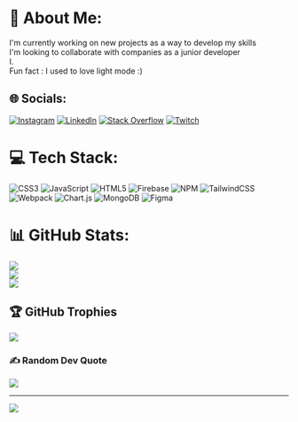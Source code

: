 # 💫 About Me:
I'm currently working on new projects as a way to develop my skills <br>I'm looking to collaborate with companies as a junior developer<br>I.<br>Fun fact : I used to love light mode :)


## 🌐 Socials:
[![Instagram](https://img.shields.io/badge/Instagram-%23E4405F.svg?logo=Instagram&logoColor=white)](https://instagram.com/Arsi_nist) [![LinkedIn](https://img.shields.io/badge/LinkedIn-%230077B5.svg?logo=linkedin&logoColor=white)](https://www.linkedin.com/in/arsalan-ghoochani-a4812322a/) [![Stack Overflow](https://img.shields.io/badge/-Stackoverflow-FE7A16?logo=stack-overflow&logoColor=white)](https://stackoverflow.com/users/13953555/arsi-gh) [![Twitch](https://img.shields.io/badge/Twitch-%239146FF.svg?logo=Twitch&logoColor=white)](https://twitch.tv/Arsi_gh) 

# 💻 Tech Stack:
![CSS3](https://img.shields.io/badge/css3-%231572B6.svg?style=for-the-badge&logo=css3&logoColor=white) ![JavaScript](https://img.shields.io/badge/javascript-%23323330.svg?style=for-the-badge&logo=javascript&logoColor=%23F7DF1E) ![HTML5](https://img.shields.io/badge/html5-%23E34F26.svg?style=for-the-badge&logo=html5&logoColor=white) ![Firebase](https://img.shields.io/badge/firebase-%23039BE5.svg?style=for-the-badge&logo=firebase) ![NPM](https://img.shields.io/badge/NPM-%23000000.svg?style=for-the-badge&logo=npm&logoColor=white) ![TailwindCSS](https://img.shields.io/badge/tailwindcss-%2338B2AC.svg?style=for-the-badge&logo=tailwind-css&logoColor=white) ![Webpack](https://img.shields.io/badge/webpack-%238DD6F9.svg?style=for-the-badge&logo=webpack&logoColor=black) ![Chart.js](https://img.shields.io/badge/chart.js-F5788D.svg?style=for-the-badge&logo=chart.js&logoColor=white) ![MongoDB](https://img.shields.io/badge/MongoDB-%234ea94b.svg?style=for-the-badge&logo=mongodb&logoColor=white) 	![Figma](https://img.shields.io/badge/figma-%23F24E1E.svg?style=for-the-badge&logo=figma&logoColor=white)
# 📊 GitHub Stats:
![](https://github-readme-stats.vercel.app/api?username=Arsi-gh&theme=dark&hide_border=false&include_all_commits=false&count_private=false)<br/>
![](https://github-readme-streak-stats.herokuapp.com/?user=Arsi-gh&theme=dark&hide_border=false)<br/>
![](https://github-readme-stats.vercel.app/api/top-langs/?username=Arsi-gh&theme=dark&hide_border=false&include_all_commits=false&count_private=false&layout=compact)

## 🏆 GitHub Trophies
![](https://github-profile-trophy.vercel.app/?username=Arsi-gh&theme=radical&no-frame=false&no-bg=true&margin-w=4)

### ✍️ Random Dev Quote
![](https://quotes-github-readme.vercel.app/api?type=horizontal&theme=radical)

---
[![](https://visitcount.itsvg.in/api?id=Arsi-gh&icon=0&color=0)](https://visitcount.itsvg.in)

<!-- Proudly created with GPRM ( https://gprm.itsvg.in ) -->
